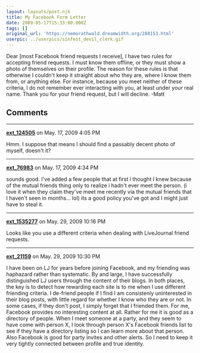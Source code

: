 ```yaml
---
layout: layouts/post.njk
title: My Facebook Form Letter
date: 2009-05-17T15:33:00.000Z
tags: []
original_url: 'https://nemorathwald.dreamwidth.org/280153.html'
userpic: ../userpics/sinfest_devil_clerk.gif
---
```

Dear \[most Facebook friend requests I receive\], I have two rules for accepting friend requests. I must know them offline, or they must show a photo of themselves on their profile. The reason for these rules is that otherwise I couldn't keep it straight about who they are, where I know them from, or anything else. For instance, because you meet neither of these criteria, I do not remember ever interacting with you, at least under your real name. Thank you for your friend request, but I will decline. -Matt

## Comments

---

**[ext_124505](https://www.dreamwidth.org/users/ext_124505)** on May. 17, 2009 4:05 PM

Hmm. I suppose that means I should find a passably decent photo of myself, doesn't it?

---

**[ext_76983](https://www.dreamwidth.org/users/ext_76983)** on May. 17, 2009 4:34 PM

sounds good. I've added a few people that at first i thought I knew because of the mutual friends thing only to realize i hadn't ever meet the person. (i love it when they claim they've meet me recently via the mutual friends that I haven't seen in months... lol) its a good policy you've got and I might just have to steal it.

---

**[ext_1535277](https://www.dreamwidth.org/users/ext_1535277)** on May. 29, 2009 10:16 PM

Looks like you use a different criteria when dealing with LiveJournal friend requests.

---

**[ext_21159](https://www.dreamwidth.org/users/ext_21159)** on May. 29, 2009 10:30 PM

I have been on LJ for years before joining Facebook, and my friending was haphazard rather than systematic. By and large, I have successfully distinguished LJ users through the content of their blogs. In both places, the key is to detect how rewarding each site is to me when I use different friending criteria. I de-friend people if I find I am consistenly uninterested in their blog posts, with little regard for whether I know who they are or not. In some cases, if they don't post, I simply forget that I friended them. For me, Facebook provides no interesting content at all. Rather for me it is good as a directory of people. When I meet someone at a party, and they seem to have come with person X, I look through person X's Facebook friends list to see if they have a directory listing so I can learn more about that person. Also Facebook is good for party invites and other alerts. So I need to keep it very tightly connected between profile and true identity.
